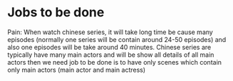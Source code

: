 # Jobs to be done

Pain: When watch chinese series, it will take long time be cause many episodes (normally one series will be contain around 24-50 episodes) and also one episodes will be take around 40 minutes. Chinese series are typically have many main actors and will be show all details of all main actors then we need job to be done is to have only scenes which contain only main actors (main actor and main actress)
